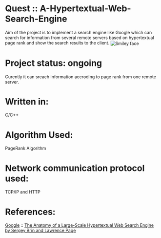 # Quest :: A-Hypertextual-Web-Search-Engine 
   Aim of the project is to implement a search engine like Google which can search for information from several remote servers based on hypertextual page rank and show the search results to the client.
     <img src="https://github.com/saugata001/Quest/blob/master/src/data/pic.png" alt="Smiley face" align="center">      
# Project status: ongoing
   Curently it can sreach information accroding to page rank from one remote server. 
# Written in:
   C/C++ 
# Algorithm Used:
   PageRank Algorithm
# Network communication protocol used:
   TCP/IP and HTTP  
# References:
   <a href="https://www.google.com">Google</a> :: <a href="http://infolab.stanford.edu/~backrub/google.html">The Anatomy of a Large-Scale Hypertextual Web Search Engine by Sergey Brin and Lawrence Page

   
